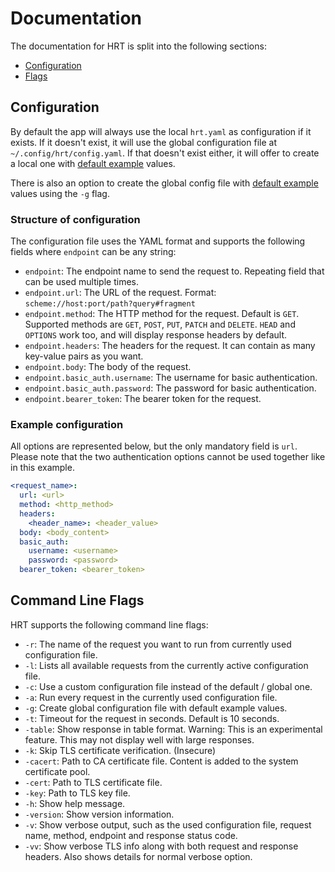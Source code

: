 # Documentation

The documentation for HRT is split into the following sections:

- [Configuration](#configuration)
- [Flags](#command-line-flags)

## Configuration

By default the app will always use the local `hrt.yaml` as configuration if it exists.
If it doesn't exist, it will use the global configuration file at `~/.config/hrt/config.yaml`.
If that doesn't exist either, it will offer to create a local one with [default example](cmd/hrt/example_config.yaml) values.

There is also an option to create the global config file with [default example](cmd/hrt/example_config.yaml) values using the `-g` flag.

### Structure of configuration

The configuration file uses the YAML format and supports the following fields where `endpoint` can be any string:

- `endpoint`: The endpoint name to send the request to. Repeating field that can be used multiple times.
- `endpoint.url`: The URL of the request. Format: `scheme://host:port/path?query#fragment`
- `endpoint.method`: The HTTP method for the request. Default is `GET`. Supported methods are `GET`, `POST`, `PUT`, `PATCH` and `DELETE`. `HEAD` and `OPTIONS` work too, and will display response headers by default.
- `endpoint.headers`: The headers for the request. It can contain as many key-value pairs as you want.
- `endpoint.body`: The body of the request.
- `endpoint.basic_auth.username`: The username for basic authentication.
- `endpoint.basic_auth.password`: The password for basic authentication.
- `endpoint.bearer_token`: The bearer token for the request.

### Example configuration

All options are represented below, but the only mandatory field is `url`.
Please note that the two authentication options cannot be used together like in this example.

```yaml
<request_name>:
  url: <url>
  method: <http_method>
  headers:
    <header_name>: <header_value>
  body: <body_content>
  basic_auth:
    username: <username>
    password: <password>
  bearer_token: <bearer_token>
```

## Command Line Flags

HRT supports the following command line flags:

- `-r`: The name of the request you want to run from currently used configuration file.
- `-l`: Lists all available requests from the currently active configuration file.
- `-c`: Use a custom configuration file instead of the default / global one.
- `-a`: Run every request in the currently used configuration file.
- `-g`: Create global configuration file with default example values.
- `-t`: Timeout for the request in seconds. Default is 10 seconds.
- `-table`: Show response in table format. Warning: This is an experimental feature. This may not display well with large responses.
- `-k`: Skip TLS certificate verification. (Insecure)
- `-cacert`: Path to CA certificate file. Content is added to the system certificate pool.
- `-cert`: Path to TLS certificate file.
- `-key`: Path to TLS key file.
- `-h`: Show help message.
- `-version`: Show version information.
- `-v`: Show verbose output, such as the used configuration file, request name, method, endpoint and response status code.
- `-vv`: Show verbose TLS info along with both request and response headers. Also shows details for normal verbose option.
